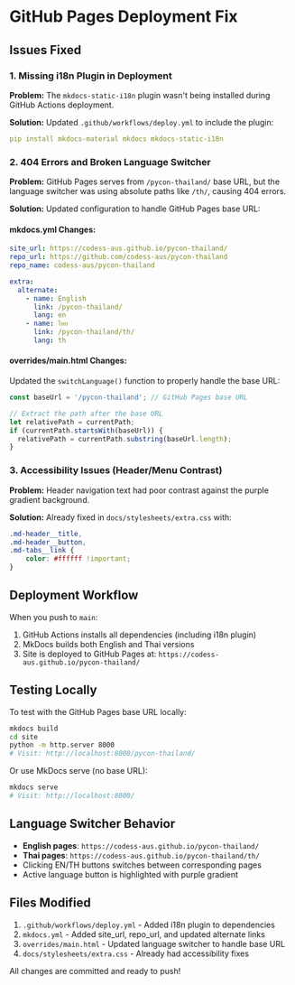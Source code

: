# GitHub Pages Deployment Fix

## Issues Fixed

### 1. **Missing i18n Plugin in Deployment**
**Problem:** The `mkdocs-static-i18n` plugin wasn't being installed during GitHub Actions deployment.

**Solution:** Updated `.github/workflows/deploy.yml` to include the plugin:
```yaml
pip install mkdocs-material mkdocs mkdocs-static-i18n
```

### 2. **404 Errors and Broken Language Switcher**
**Problem:** GitHub Pages serves from `/pycon-thailand/` base URL, but the language switcher was using absolute paths like `/th/`, causing 404 errors.

**Solution:** Updated configuration to handle GitHub Pages base URL:

#### mkdocs.yml Changes:
```yaml
site_url: https://codess-aus.github.io/pycon-thailand/
repo_url: https://github.com/codess-aus/pycon-thailand
repo_name: codess-aus/pycon-thailand

extra:
  alternate:
    - name: English
      link: /pycon-thailand/
      lang: en
    - name: ไทย
      link: /pycon-thailand/th/
      lang: th
```

#### overrides/main.html Changes:
Updated the `switchLanguage()` function to properly handle the base URL:
```javascript
const baseUrl = '/pycon-thailand'; // GitHub Pages base URL

// Extract the path after the base URL
let relativePath = currentPath;
if (currentPath.startsWith(baseUrl)) {
  relativePath = currentPath.substring(baseUrl.length);
}
```

### 3. **Accessibility Issues (Header/Menu Contrast)**
**Problem:** Header navigation text had poor contrast against the purple gradient background.

**Solution:** Already fixed in `docs/stylesheets/extra.css` with:
```css
.md-header__title,
.md-header__button,
.md-tabs__link {
    color: #ffffff !important;
}
```

## Deployment Workflow

When you push to `main`:
1. GitHub Actions installs all dependencies (including i18n plugin)
2. MkDocs builds both English and Thai versions
3. Site is deployed to GitHub Pages at: `https://codess-aus.github.io/pycon-thailand/`

## Testing Locally

To test with the GitHub Pages base URL locally:
```bash
mkdocs build
cd site
python -m http.server 8000
# Visit: http://localhost:8000/pycon-thailand/
```

Or use MkDocs serve (no base URL):
```bash
mkdocs serve
# Visit: http://localhost:8000/
```

## Language Switcher Behavior

- **English pages**: `https://codess-aus.github.io/pycon-thailand/`
- **Thai pages**: `https://codess-aus.github.io/pycon-thailand/th/`
- Clicking EN/TH buttons switches between corresponding pages
- Active language button is highlighted with purple gradient

## Files Modified

1. `.github/workflows/deploy.yml` - Added i18n plugin to dependencies
2. `mkdocs.yml` - Added site_url, repo_url, and updated alternate links
3. `overrides/main.html` - Updated language switcher to handle base URL
4. `docs/stylesheets/extra.css` - Already had accessibility fixes

All changes are committed and ready to push!
